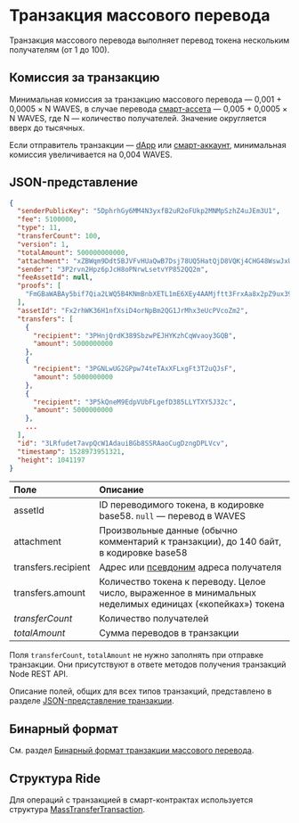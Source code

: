 # Транзакция массового перевода

Транзакция массового перевода выполняет перевод токена нескольким получателям (от 1 до 100).

## Комиссия за транзакцию

Минимальная комиссия за транзакцию массового перевода — 0,001 + 0,0005 × N WAVES, в случае перевода [смарт-ассета](/ru/blockchain/token/smart-asset) — 0,005 + 0,0005 × N WAVES, где N — количество получателей. Значение округляется вверх до тысячных.

Если отправитель транзакции —  [dApp](/ru/blockchain/account/dapp) или [смарт-аккаунт](/ru/blockchain/account/smart-account), минимальная комиссия увеличивается на 0,004 WAVES.

## JSON-представление

```json
{
  "senderPublicKey": "5DphrhGy6MM4N3yxfB2uR2oFUkp2MNMpSzhZ4uJEm3U1",
  "fee": 5100000,
  "type": 11,
  "transferCount": 100,
  "version": 1,
  "totalAmount": 500000000000,
  "attachment": "xZBWqm9Ddt5BJVFvHUaQwB7Dsj78UQ5HatQjD8VQKj4CHG48WswJxUUeHEDZJkHgt9LycUpHBFc8ENu8TF8vvnDJCgfy1NeKaUNydqy9vkACLZjSqaVmvfaM3NQB",
  "sender": "3P2rvn2Hpz6pJcH8oPNrwLsetvYP852QQ2m",
  "feeAssetId": null,
  "proofs": [
    "FmGBaWABAy5bif7Qia2LWQ5B4KNmBnbXETL1mE6XEy4AAMjftt3FrxAa8x2pZ9ux391oY5c2c6ZSDEM4nzrvJDo"
  ],
  "assetId": "Fx2rhWK36H1nfXsiD4orNpBm2QG1JrMhx3eUcPVcoZm2",
  "transfers": [
    {
      "recipient": "3PHnjQrdK389SbzwPEJHYKzhCqWvaoy3GQB",
      "amount": 5000000000
    },
    {
      "recipient": "3PGNLwUG2GPpw74teTAxXFLxgFt3T2uQJsF",
      "amount": 5000000000
    },
    {
      "recipient": "3P5kQneM9EdpVUbFLgefD385LLYTXY5J32c",
      "amount": 5000000000
    },
    ...
  ],
  "id": "3LRfudet7avpQcW1AdauiBGb8SSRAaoCugDzngDPLVcv",
  "timestamp": 1528973951321,
  "height": 1041197
}
```

| Поле | Описание |
| :--- | :--- |
| assetId | ID переводимого токена, в кодировке base58. `null` — перевод  в WAVES |
| attachment | Произвольные данные (обычно комментарий к транзакции), до 140 байт, в кодировке base58 |
| transfers.recipient | Адрес или [псевдоним](/ru/blockchain/account/alias) адреса получателя |
| transfers.amount | Количество токена к переводу. Целое число, выраженное в минимальных неделимых единицах («копейках») токена |
| *transferCount* | Количество получателей |
| *totalAmount* | Сумма переводов в транзакции |

Поля `transferCount`, `totalAmount` не нужно заполнять при отправке транзакции. Они присутствуют в ответе методов получения транзакций Node REST API.

Описание полей, общих для всех типов транзакций, представлено в разделе [JSON-представление транзакции](/ru/blockchain/transaction/#json-представление-транзакции).

## Бинарный формат

См. раздел [Бинарный формат транзакции массового перевода](/ru/blockchain/binary-format/transaction-binary-format/mass-transfer-transaction-binary-format).

## Структура Ride

Для операций с транзакцией в смарт-контрактах используется структура [MassTransferTransaction](/ru/ride/structures/transaction-structures/mass-transfer-transaction).
